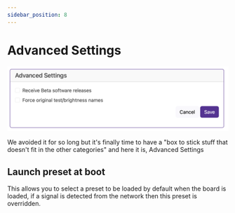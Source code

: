 ```yaml
---
sidebar_position: 8
---
```


# Advanced Settings

![BaldrickDMX Web Interface Advanced ](../img/web-interface-advanced.png)

We avoided it for so long but it's finally time to have a "box to stick stuff that doesn't fit in the other categories"  and here it is, Advanced Settings

## Launch preset at boot
This allows you to select a preset to be loaded by default when the board is loaded, if a signal is detected from the network then this preset is overridden.